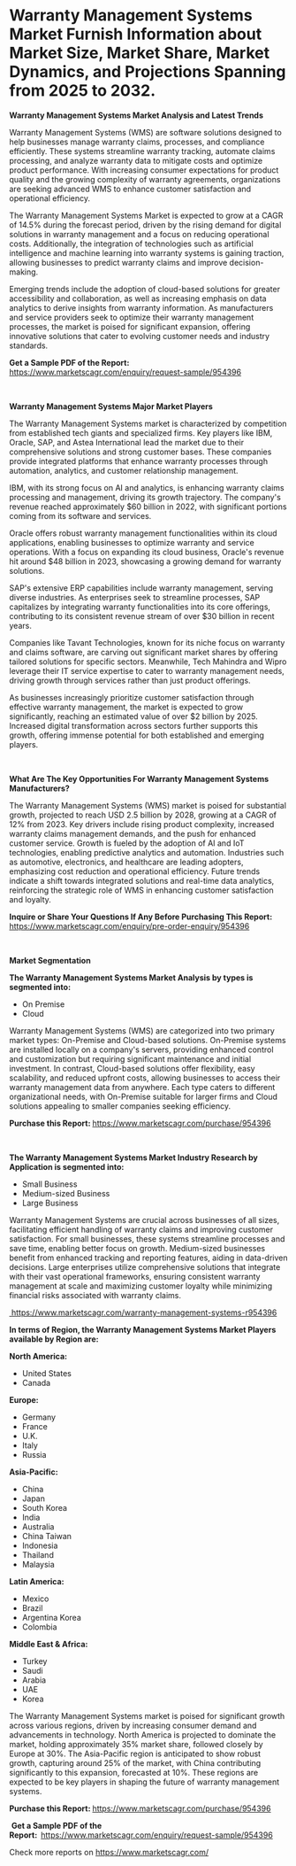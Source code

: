 <p><h1>Warranty Management Systems Market Furnish Information about Market Size, Market Share, Market Dynamics, and Projections Spanning from 2025 to 2032.</h1></p><p><strong>Warranty Management Systems Market Analysis and Latest Trends</strong></p>
<p><p>Warranty Management Systems (WMS) are software solutions designed to help businesses manage warranty claims, processes, and compliance efficiently. These systems streamline warranty tracking, automate claims processing, and analyze warranty data to mitigate costs and optimize product performance. With increasing consumer expectations for product quality and the growing complexity of warranty agreements, organizations are seeking advanced WMS to enhance customer satisfaction and operational efficiency.</p><p>The Warranty Management Systems Market is expected to grow at a CAGR of 14.5% during the forecast period, driven by the rising demand for digital solutions in warranty management and a focus on reducing operational costs. Additionally, the integration of technologies such as artificial intelligence and machine learning into warranty systems is gaining traction, allowing businesses to predict warranty claims and improve decision-making.</p><p>Emerging trends include the adoption of cloud-based solutions for greater accessibility and collaboration, as well as increasing emphasis on data analytics to derive insights from warranty information. As manufacturers and service providers seek to optimize their warranty management processes, the market is poised for significant expansion, offering innovative solutions that cater to evolving customer needs and industry standards.</p></p>
<p><strong>Get a Sample PDF of the Report:&nbsp;</strong> <a href="https://www.marketscagr.com/enquiry/request-sample/954396?utm_campaign=1869&utm_medium=2&utm_source=Github&utm_content=ia&utm_term=07032025&utm_id=warranty-management-systems">https://www.marketscagr.com/enquiry/request-sample/954396</a></p>
<p>&nbsp;</p>
<p><strong>Warranty Management Systems Major Market Players</strong></p>
<p><p>The Warranty Management Systems market is characterized by competition from established tech giants and specialized firms. Key players like IBM, Oracle, SAP, and Astea International lead the market due to their comprehensive solutions and strong customer bases. These companies provide integrated platforms that enhance warranty processes through automation, analytics, and customer relationship management.</p><p>IBM, with its strong focus on AI and analytics, is enhancing warranty claims processing and management, driving its growth trajectory. The company's revenue reached approximately $60 billion in 2022, with significant portions coming from its software and services.</p><p>Oracle offers robust warranty management functionalities within its cloud applications, enabling businesses to optimize warranty and service operations. With a focus on expanding its cloud business, Oracle's revenue hit around $48 billion in 2023, showcasing a growing demand for warranty solutions.</p><p>SAP's extensive ERP capabilities include warranty management, serving diverse industries. As enterprises seek to streamline processes, SAP capitalizes by integrating warranty functionalities into its core offerings, contributing to its consistent revenue stream of over $30 billion in recent years.</p><p>Companies like Tavant Technologies, known for its niche focus on warranty and claims software, are carving out significant market shares by offering tailored solutions for specific sectors. Meanwhile, Tech Mahindra and Wipro leverage their IT service expertise to cater to warranty management needs, driving growth through services rather than just product offerings.</p><p>As businesses increasingly prioritize customer satisfaction through effective warranty management, the market is expected to grow significantly, reaching an estimated value of over $2 billion by 2025. Increased digital transformation across sectors further supports this growth, offering immense potential for both established and emerging players.</p></p>
<p>&nbsp;</p>
<p><strong>What Are The Key Opportunities For Warranty Management Systems Manufacturers?</strong></p>
<p><p>The Warranty Management Systems (WMS) market is poised for substantial growth, projected to reach USD 2.5 billion by 2028, growing at a CAGR of 12% from 2023. Key drivers include rising product complexity, increased warranty claims management demands, and the push for enhanced customer service. Growth is fueled by the adoption of AI and IoT technologies, enabling predictive analytics and automation. Industries such as automotive, electronics, and healthcare are leading adopters, emphasizing cost reduction and operational efficiency. Future trends indicate a shift towards integrated solutions and real-time data analytics, reinforcing the strategic role of WMS in enhancing customer satisfaction and loyalty.</p></p>
<p><strong>Inquire or Share Your Questions If Any Before Purchasing This Report:</strong> <a href="https://www.marketscagr.com/enquiry/pre-order-enquiry/954396?utm_campaign=1869&utm_medium=2&utm_source=Github&utm_content=ia&utm_term=07032025&utm_id=warranty-management-systems">https://www.marketscagr.com/enquiry/pre-order-enquiry/954396</a></p>
<p>&nbsp;</p>
<p><strong>Market Segmentation</strong></p>
<p><strong>The Warranty Management Systems Market Analysis by types is segmented into:</strong></p>
<p><ul><li>On Premise</li><li>Cloud</li></ul></p>
<p><p>Warranty Management Systems (WMS) are categorized into two primary market types: On-Premise and Cloud-based solutions. On-Premise systems are installed locally on a company's servers, providing enhanced control and customization but requiring significant maintenance and initial investment. In contrast, Cloud-based solutions offer flexibility, easy scalability, and reduced upfront costs, allowing businesses to access their warranty management data from anywhere. Each type caters to different organizational needs, with On-Premise suitable for larger firms and Cloud solutions appealing to smaller companies seeking efficiency.</p></p>
<p><strong>Purchase this Report:&nbsp;</strong><a href="https://www.marketscagr.com/purchase/954396?utm_campaign=1869&utm_medium=2&utm_source=Github&utm_content=ia&utm_term=07032025&utm_id=warranty-management-systems">https://www.marketscagr.com/purchase/954396</a></p>
<p>&nbsp;</p>
<p><strong>The Warranty Management Systems Market Industry Research by Application is segmented into:</strong></p>
<p><ul><li>Small Business</li><li>Medium-sized Business</li><li>Large Business</li></ul></p>
<p><p>Warranty Management Systems are crucial across businesses of all sizes, facilitating efficient handling of warranty claims and improving customer satisfaction. For small businesses, these systems streamline processes and save time, enabling better focus on growth. Medium-sized businesses benefit from enhanced tracking and reporting features, aiding in data-driven decisions. Large enterprises utilize comprehensive solutions that integrate with their vast operational frameworks, ensuring consistent warranty management at scale and maximizing customer loyalty while minimizing financial risks associated with warranty claims.</p></p>
<p><a href="https://www.marketscagr.com/warranty-management-systems-r954396?utm_campaign=1869&utm_medium=2&utm_source=Github&utm_content=ia&utm_term=07032025&utm_id=warranty-management-systems">&nbsp;https://www.marketscagr.com/warranty-management-systems-r954396</a></p>
<p><strong>In terms of Region, the Warranty Management Systems Market Players available by Region are:</strong></p>
<p>
    <p> <strong> North America: </strong>
        <ul>
            <li>United States</li>
            <li>Canada</li>
        </ul>
        </p> 
    <p> <strong> Europe: </strong>
        <ul>
            <li>Germany</li>
            <li>France</li>
            <li>U.K.</li>
            <li>Italy</li>
            <li>Russia</li>
        </ul>
        </p> 
    <p> <strong> Asia-Pacific: </strong>
        <ul>
            <li>China</li>
            <li>Japan</li>
            <li>South Korea</li>
            <li>India</li>
            <li>Australia</li>
            <li>China Taiwan</li>
            <li>Indonesia</li>
            <li>Thailand</li>
            <li>Malaysia</li>
        </ul>
        </p> 
    <p> <strong> Latin America: </strong>
        <ul>
            <li>Mexico</li>
            <li>Brazil</li>
            <li>Argentina Korea</li>
            <li>Colombia</li>
        </ul>
        </p> 
    <p> <strong> Middle East & Africa: </strong>
        <ul>
            <li>Turkey</li>
            <li>Saudi</li>
            <li>Arabia</li>
            <li>UAE</li>
            <li>Korea</li>
        </ul>
    </p>
    </p>
<p><p>The Warranty Management Systems market is poised for significant growth across various regions, driven by increasing consumer demand and advancements in technology. North America is projected to dominate the market, holding approximately 35% market share, followed closely by Europe at 30%. The Asia-Pacific region is anticipated to show robust growth, capturing around 25% of the market, with China contributing significantly to this expansion, forecasted at 10%. These regions are expected to be key players in shaping the future of warranty management systems.</p></p>
<p><strong>Purchase this Report: </strong><a href="https://www.marketscagr.com/purchase/954396?utm_campaign=1869&utm_medium=2&utm_source=Github&utm_content=ia&utm_term=07032025&utm_id=warranty-management-systems">https://www.marketscagr.com/purchase/954396</a></p>
<p>&nbsp;<strong>Get a Sample PDF of the Report:&nbsp;&nbsp;</strong><a href="https://www.marketscagr.com/enquiry/request-sample/954396?utm_campaign=1869&utm_medium=2&utm_source=Github&utm_content=ia&utm_term=07032025&utm_id=warranty-management-systems">https://www.marketscagr.com/enquiry/request-sample/954396</a></p>
<p><strong></strong></p>
<p>Check more reports on <a href="https://www.marketscagr.com/?utm_campaign=1869&utm_medium=2&utm_source=Github&utm_content=ia&utm_term=07032025&utm_id=warranty-management-systems">https://www.marketscagr.com/</a></p>